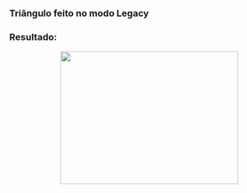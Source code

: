
### Triângulo feito no modo Legacy

### Resultado:
<p align="center">
  <img width="320" height="240" src="modern_01.png">
</p>
